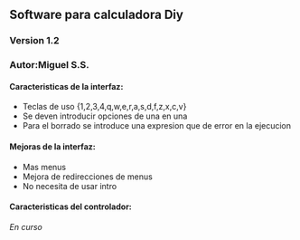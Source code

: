 ## Software para calculadora Diy
### Version 1.2
### Autor:Miguel S.S.
#### Caracteristicas de la interfaz:
* Teclas de uso {1,2,3,4,q,w,e,r,a,s,d,f,z,x,c,v}
* Se deven introducir opciones de una en una
* Para el borrado se introduce una expresion que de error en la ejecucion
#### Mejoras de la interfaz:
* Mas menus
* Mejora de redirecciones de menus
* No necesita de usar intro
#### Caracteristicas del controlador:
*En curso*
